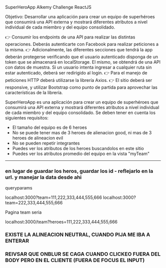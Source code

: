 SuperHeroApp
Alkemy Challenge ReactJS

Objetivo: Desarrollar una aplicación para crear un equipo de superhéroes que consumirá una API externa y mostrará diferentes atributos a nivel individual de cada miembro y del equipo consolidado.

👉 Consumir los endpoints de una API para realizar las distintas operaciones. Deberás autenticarte con Facebook para realizar peticiones a la misma. 👉 Adicionalmente, las diferentes secciones que tendrá la app deberán protegerse verificando que el usuario autenticado disponga de un token que se almacenará en localStorage. El mismo, se obtendrá de una API con datos de muestra. Si un usuario intenta ingresar a cualquier ruta sin estar autenticado, deberá ser redirigido al login. 👉 Para el manejo de peticiones HTTP deberá utilizarse la librería Axios. 👉 El sitio deberá ser responsive, y utilizar Bootstrap como punto de partida para aprovechar las características de la librería.

SuperHeroApp es una aplicación para crear un equipo de superhéroes que consumirá una API externa y mostrará diferentes atributos a nivel individual de cada miembro y del equipo consolidado. Se deben tener en cuenta los siguientes requisitos:

- El tamaño del equipo es de 6 heroes
- No se puede tener mas de 3 heroes de alienacion good, ni mas de 3 heroes de alineacion evil
- No se pueden repetir integrantes
- Puedes ver los atributos de los heroes buscandolos en este sitio
- Puedes ver los atributos promedio del equipo en la vista "myTeam"

---

### en lugar de guardar los heros, guardar los id - reflejarlo en la url. y manejar la data desde ahi

queryparams

localhost:3000?team=111,222,333,444,555,666
localhost:3000?team=222,333,444,555,666

Pagina team seria

localhost:3000/team?heroes=111,222,333,444,555,666

### EXISTE LA ALINEACION NEUTRAL, CUANDO PIJA ME IBA A ENTERAR

### REIVSAR QUE ONBLUR SE CAGA CUANDO CLICKEO FUERA DEL BODY PERO EN EL CLIENTE (FUERA DE FOCUS EL INPUT)
